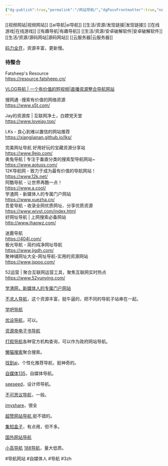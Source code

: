 ```yaml
---
{"dg-publish":true,"permalink":"/网站导航/","dgPassFrontmatter":true,"noteIcon":""}
---
```



[[视频网站\|视频网站]]
[[ai导航\|ai导航]]
[[生活/资源/发现链接\|发现链接]]
[[在线游戏\|在线游戏]]
[[有趣导航\|有趣导航]]
[[生活/资源/安卓破解软件\|安卓破解软件]]
[[生活/资源/源码网站\|源码网站]]
[[云服务器\|云服务器]]

[码力全开](https://design.maliquankai.com/)，资源丰富，更新慢。

### 待整合
Fatsheep's Resource  
https://resource.fatsheep.cn/  


[VLOG导航 | 一个有价值的短视频|直播资源整合导航网站  
](https://www.vlognav.com/  )

  
搜网通 -搜索有价值的网络资源  
https://www.s5t.com/  
  
Jay的资源库 | 互联网净土，白嫖党天堂  
https://www.lovejay.top/  
  
LKs - 良心到难以置信的网站推荐  
https://xiangjianan.github.io/lks/  
  
完美网址导航 好用好玩的宝藏资源分享站  
https://www.9eip.com/  
奥兔导航 | 专注于垂直分类的搜索型导航网站~  
https://www.aotuss.com/  
12K导航网 - 致力于成为最有价值的导航网站！  
https://www.12k.net/  
阿酷导航 - 让世界再酷一点！  
https://www.a.cool/  
学渣网 - 新媒体人的专属门户网站  
https://www.xuezha.cn/  
吾爱导航 - 收录全网优质网址、分享优质资源  
https://www.wivst.com/index.html  
好网址导航 | 上网搜索必备网站  
http://www.ihaowz.com/  
  
  
迷鹿导航  
https://404l.com/  
极光导航 - 简约纯净网址导航  
https://www.jigdh.com/  
聚神铺网址大全-网址导航-实用的资源网站  
https://www.jspoo.com/  
  
52运营 | 聚合互联网运营工具，聚焦互联网实时热点  
https://www.52yunying.com/

[学渣网，新媒体人的专属门户网站](https://www.xuezha.cn/#search)

[不求人导航](https://www.bqrdh.com/)，这个资源丰富，挺牛逼的，把不同的导航子站串在一起。

[学吧导航](https://www.xue8nav.com/)

[优设导航](https://hao.uisdc.com/)，可以。

[资源帝电子书导航](http://shu.ziyuandi.cn/)

[打假导航](http://www.dajiadaohang.com/)各种官方机构查询，可以作为政府网站导航。

[懒猫搜索](http://lanmaokk.com/)聚合搜索。

[找到ai](https://zhaodao.ai/)，个性化推荐导航，挺神奇的。

[自媒体135](http://www.zimeiti135.com/)，自媒体导航。

[seeseed](https://www.seeseed.com/)，设计师导航。

[不可思议导航](https://orxing.top/nav)，一般。

[imyshare](https://imyshare.com/)，很全

[超赞网站导航](https://one.wangtwothree.com/),挺不错的。

[集知盒子](https://www.jizhihezi.com/)，有点用，但不多。

[国外网站导航](https://www.kanguowai.com/index.html)

[小高导航](https://www.dhw22.com/)
[188导航](http://www.188dh.cn/?ref=www.dhw22.com)，量大低质。


#导航网站 #自媒体人 #导航 #3zh 